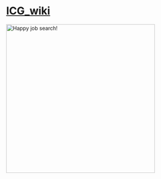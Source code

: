 # [ICG_wiki](https://github.com/zx0223winner/ICG_wiki/wiki) 
<img src="https://github.com/zx0223winner/xizhanglab.github.io/blob/main/Images/thumbnail_ICG_logo_color_2021.png" alt="Happy job search!" width="400px" height="">

